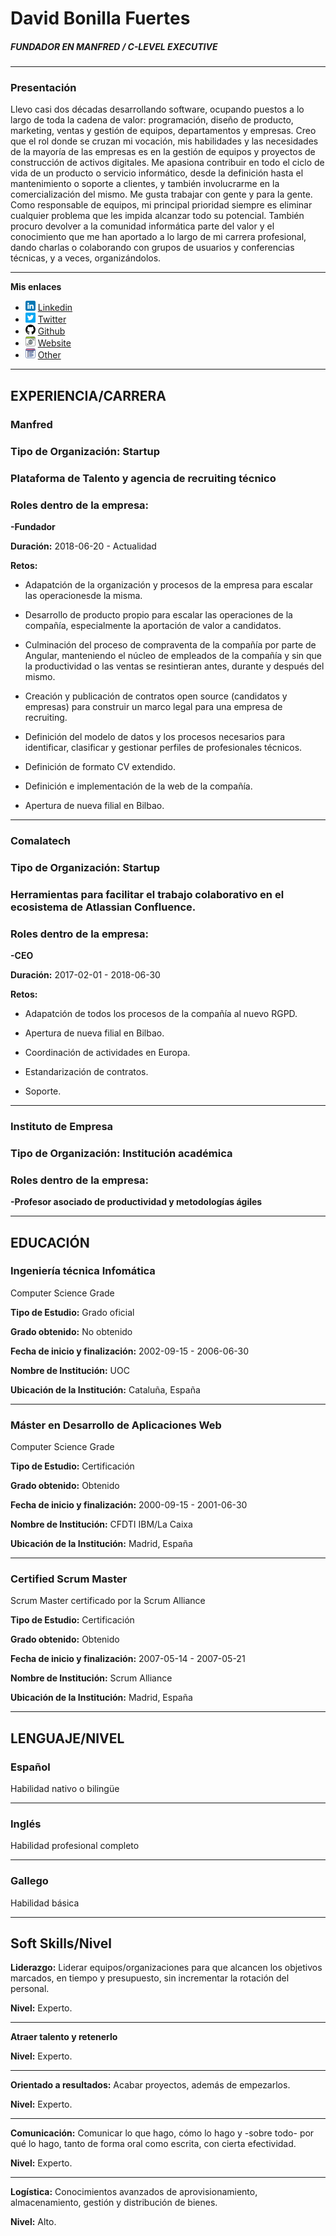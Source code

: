 # David Bonilla Fuertes

##### FUNDADOR EN MANFRED / C-LEVEL EXECUTIVE

---

### Presentación

Llevo casi dos décadas desarrollando software, ocupando puestos a lo largo de toda la cadena de valor: programación, diseño de producto, marketing, ventas y gestión de equipos, departamentos y empresas. Creo que el rol donde se cruzan mi vocación, mis habilidades y las necesidades de la mayoría de las empresas es en la gestión de equipos y proyectos de construcción de activos digitales. Me apasiona contribuir en todo el ciclo de vida de un producto o servicio informático, desde la definición hasta el mantenimiento o soporte a clientes, y también involucrarme en la comercialización del mismo. Me gusta trabajar con gente y para la gente. Como responsable de equipos, mi principal prioridad siempre es eliminar cualquier problema que les impida alcanzar todo su potencial. También procuro devolver a la comunidad informática parte del valor y el conocimiento que me han aportado a lo largo de mi carrera profesional, dando charlas o colaborando con grupos de usuarios y conferencias técnicas, y a veces, organizándolos.

---

**Mis enlaces**

- ![linkedin](linkedin.png) [Linkedin](https://www.linkedin.com)
- ![twitter](gorjeo.png) [Twitter](https://www.twitter.com)
- ![github](github.png) [Github](https://www.github.com)
- ![website](navegador.png) [Website](https://www.website.com)
- ![other](sitio-web.png) [Other](https://www.other.com)

---

## EXPERIENCIA/**CARRERA**

### **Manfred**

### **Tipo de Organización**: Startup

### Plataforma de Talento y agencia de recruiting técnico

### **Roles dentro de la empresa:**

**-Fundador**

**Duración:** 2018-06-20 - Actualidad

**Retos:**

- Adapatción de la organización y procesos de la empresa para escalar las operacionesde la misma.

- Desarrollo de producto propio para escalar las operaciones de la compañía, especialmente la aportación de valor a candidatos.

- Culminación del proceso de compraventa de la compañía por parte de Angular, manteniendo el núcleo de empleados de la compañía y sin que la productividad o las ventas se resintieran antes, durante y después del mismo.

- Creación y publicación de contratos open source (candidatos y empresas) para construir un marco legal para una empresa de recruiting.

- Definición del modelo de datos y los procesos necesarios para identificar, clasificar y gestionar perfiles de profesionales técnicos.

- Definición de formato CV extendido.

- Definición e implementación de la web de la compañía.

- Apertura de nueva filial en Bilbao.

---

### **Comalatech**

### **Tipo de Organización**: Startup

### Herramientas para facilitar el trabajo colaborativo en el ecosistema de Atlassian Confluence.

### **Roles dentro de la empresa:**

**-CEO**

**Duración:** 2017-02-01 - 2018-06-30

**Retos:**

- Adapatción de todos los procesos de la compañía al nuevo RGPD.

- Apertura de nueva filial en Bilbao.

- Coordinación de actividades en Europa.

- Estandarización de contratos.

- Soporte.

---

### **Instituto de Empresa**

### **Tipo de Organización**: Institución académica

### **Roles dentro de la empresa:**

**-Profesor asociado de productividad y metodologías ágiles**

---

## EDUCACIÓN

### **Ingeniería técnica Infomática**

Computer Science Grade

**Tipo de Estudio:** Grado oficial

**Grado obtenido:** No obtenido

**Fecha de inicio y finalización:** 2002-09-15 - 2006-06-30

**Nombre de Institución:** UOC

**Ubicación de la Institución:** Cataluña, España

---

### **Máster en Desarrollo de Aplicaciones Web**

Computer Science Grade

**Tipo de Estudio:** Certificación

**Grado obtenido:** Obtenido

**Fecha de inicio y finalización:** 2000-09-15 - 2001-06-30

**Nombre de Institución:** CFDTI IBM/La Caixa

**Ubicación de la Institución:** Madrid, España

---

### **Certified Scrum Master**

Scrum Master certificado por la Scrum Alliance

**Tipo de Estudio:** Certificación

**Grado obtenido:** Obtenido

**Fecha de inicio y finalización:** 2007-05-14 - 2007-05-21

**Nombre de Institución:** Scrum Alliance

**Ubicación de la Institución:** Madrid, España

---

## LENGUAJE/NIVEL

### **Español**

Habilidad nativo o bilingüe

---

### **Inglés**

Habilidad profesional completo

---

### **Gallego**

Habilidad básica

---

## Soft Skills/**Nivel**

**Liderazgo:** Liderar equipos/organizaciones para que alcancen los objetivos marcados, en tiempo y presupuesto, sin incrementar la rotación del personal.

**Nivel:** Experto.

---

**Atraer talento y retenerlo**

**Nivel:** Experto.

---

**Orientado a resultados:** Acabar proyectos, además de empezarlos.

**Nivel:** Experto.

---

**Comunicación:** Comunicar lo que hago, cómo lo hago y -sobre todo- por qué lo hago, tanto de forma oral como escrita, con cierta efectividad.

**Nivel:** Experto.

---

**Logística:** Conocimientos avanzados de aprovisionamiento, almacenamiento, gestión y distribución de bienes.

**Nivel:** Alto.
